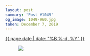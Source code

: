 ```yaml
---
layout: post
summary: 'Post #1049'
og_image: 1049-960.jpg
taken: December 7, 2019
---
```


<div class="post">
 <time>
  <a href="/1049">
   {{ page.date | date: "%B %-d, %Y" }}
  </a>
 </time>
 <a href="/1049">
  <figure data-taken="12/7/2019">
   <img sizes="(min-width: 700px) 50vw, calc(100vw - 2rem)" src="{{ site.assets_url }}/1049-480.jpg" srcset="{{ site.assets_url }}/1049-240.jpg 240w, {{ site.assets_url }}/1049-480.jpg 480w, {{ site.assets_url }}/1049-720.jpg 720w, {{ site.assets_url }}/1049-960.jpg 960w"/>
  </figure>
 </a>
</div>
